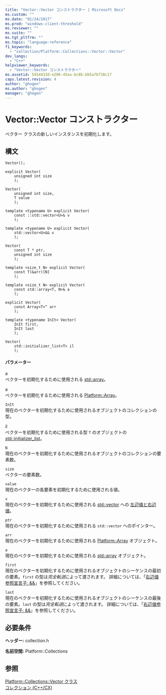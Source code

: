 ```yaml
---
title: "Vector::Vector コンストラクター | Microsoft Docs"
ms.custom: ""
ms.date: "01/24/2017"
ms.prod: "windows-client-threshold"
ms.reviewer: ""
ms.suite: ""
ms.tgt_pltfrm: ""
ms.topic: "language-reference"
f1_keywords: 
  - "collection/Platform::Collections::Vector::Vector"
dev_langs: 
  - "C++"
helpviewer_keywords: 
  - "Vector::Vector コンストラクター"
ms.assetid: 5454433d-e206-45ea-bc8b-bb5a7bf38c17
caps.latest.revision: 4
author: "ghogen"
ms.author: "ghogen"
manager: "ghogen"
---
```

# Vector::Vector コンストラクター
ベクター クラスの新しいインスタンスを初期化します。  
  
## 構文  
  
```  
Vector();  
  
explicit Vector(  
    unsigned int size  
    );  
  
Vector(  
    unsigned int size,  
    T value  
    );  
  
template <typename U> explicit Vector(  
    const ::std::vector<U>& v  
    );  
  
template <typename U> explicit Vector(  
    std::vector<U>&& v  
    );  
  
Vector(  
    const T * ptr,  
    unsigned int size  
    );  
  
template <size_t N> explicit Vector(  
    const T(&arr)[N]  
    );  
  
template <size_t N> explicit Vector(  
    const std::array<T, N>& a  
    );  
  
explicit Vector(  
    const Array<T>^ arr  
    );  
  
template <typename InIt> Vector(  
    InIt first,  
    InIt last  
    );  
  
Vector(  
    std::initializer_list<T> il  
    );  
```  
  
#### パラメーター  
 a  
 ベクターを初期化するために使用される [std::array](../standard-library/array-class-stl.md)。  
  
 a  
 ベクターを初期化するために使用される [Platform::Array](../cppcx/platform-array-class.md)。  
  
 `InIt`  
 現在のベクターを初期化するために使用されるオブジェクトのコレクションの型。  
  
 il  
 ベクターを初期化するために使用される型 `T` のオブジェクトの [std::initializer\_list](../standard-library/initializer-list-class.md)。  
  
 `N`  
 現在のベクターを初期化するために使用されるオブジェクトのコレクションの要素数。  
  
 `size`  
 ベクターの要素数。  
  
 `value`  
 現在のベクターの各要素を初期化するために使用される値。  
  
 `v`  
 現在のベクターを初期化するために使用される [std::vector](../Topic/vector%20Class%201.md) への [左辺値と右辺値](http://msdn.microsoft.com/library/a8843344-cccc-40be-b701-b71f7b5cdcaf)。  
  
 `ptr`  
 現在のベクターを初期化するために使用される `std::vector` へのポインター。  
  
 `arr`  
 現在のベクターを初期化するために使用される [Platform::Array](../cppcx/platform-array-class.md) オブジェクト。  
  
 `a`  
 現在のベクターを初期化するために使用される [std::array](../Topic/vector%20Class%201.md) オブジェクト。  
  
 `first`  
 現在のベクターを初期化するために使用されるオブジェクトのシーケンスの最初の要素。`first` の型は*完全転送*によって渡されます。 詳細については、「[右辺値参照宣言子: &&](~/cpp/rvalue-reference-declarator-amp-amp.md)」を参照してください。  
  
 `last`  
 現在のベクターを初期化するために使用されるオブジェクトのシーケンスの最後の要素。`last` の型は*完全転送*によって渡されます。 詳細については、「[右辺値参照宣言子: &&](~/cpp/rvalue-reference-declarator-amp-amp.md)」を参照してください。  
  
## 必要条件  
 **ヘッダー:** collection.h  
  
 **名前空間:** Platform::Collections  
  
## 参照  
 [Platform::Collections::Vector クラス](../cppcx/platform-collections-vector-class.md)   
 [コレクション \(C\+\+\/CX\)](../cppcx/collections-c-cx.md)